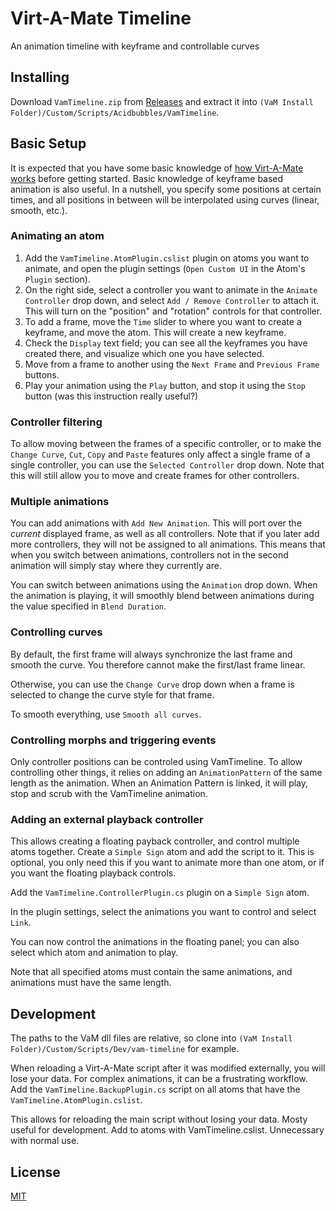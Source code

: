 # Virt-A-Mate Timeline

An animation timeline with keyframe and controllable curves

## Installing

Download `VamTimeline.zip` from [Releases](https://github.com/acidbubbles/vam-timeline/releases) and extract it into `(VaM Install Folder)/Custom/Scripts/Acidbubbles/VamTimeline`.

## Basic Setup

It is expected that you have some basic knowledge of [how Virt-A-Mate works](https://www.reddit.com/r/VirtAMate/wiki/index) before getting started. Basic knowledge of keyframe based animation is also useful. In a nutshell, you specify some positions at certain times, and all positions in between will be interpolated using curves (linear, smooth, etc.).

### Animating an atom

1. Add the `VamTimeline.AtomPlugin.cslist` plugin on atoms you want to animate, and open the plugin settings (`Open Custom UI` in the Atom's `Plugin` section).
2. On the right side, select a controller you want to animate in the `Animate Controller` drop down, and select `Add / Remove Controller` to attach it. This will turn on the "position" and "rotation" controls for that controller.
3. To add a frame, move the `Time` slider to where you want to create a keyframe, and move the atom. This will create a new keyframe.
4. Check the `Display` text field; you can see all the keyframes you have created there, and visualize which one you have selected.
5. Move from a frame to another using the `Next Frame` and `Previous Frame` buttons.
6. Play your animation using the `Play` button, and stop it using the `Stop` button (was this instruction really useful?)

### Controller filtering

To allow moving between the frames of a specific controller, or to make the `Change Curve`, `Cut`, `Copy` and `Paste` features only affect a single frame of a single controller, you can use the `Selected Controller` drop down. Note that this will still allow you to move and create frames for other controllers.

### Multiple animations

You can add animations with `Add New Animation`. This will port over the _current_ displayed frame, as well as all controllers. Note that if you later add more controllers, they will not be assigned to all animations. This means that when you switch between animations, controllers not in the second animation will simply stay where they currently are.

You can switch between animations using the `Animation` drop down. When the animation is playing, it will smoothly blend between animations during the value specified in `Blend Duration`.

### Controlling curves

By default, the first frame will always synchronize the last frame and smooth the curve. You therefore cannot make the first/last frame linear.

Otherwise, you can use the `Change Curve` drop down when a frame is selected to change the curve style for that frame.

To smooth everything, use `Smooth all curves`.

### Controlling morphs and triggering events

Only controller positions can be controled using VamTimeline. To allow controlling other things, it relies on adding an `AnimationPattern` of the same length as the animation. When an Animation Pattern is linked, it will play, stop and scrub with the VamTimeline animation.

### Adding an external playback controller

This allows creating a floating payback controller, and control multiple atoms together. Create a `Simple Sign` atom and add the script to it. This is optional, you only need this if you want to animate more than one atom, or if you want the floating playback controls.

Add the `VamTimeline.ControllerPlugin.cs` plugin on a `Simple Sign` atom.

In the plugin settings, select the animations you want to control and select `Link`.

You can now control the animations in the floating panel; you can also select which atom and animation to play.

Note that all specified atoms must contain the same animations, and animations must have the same length.

## Development

The paths to the VaM dll files are relative, so clone into `(VaM Install Folder)/Custom/Scripts/Dev/vam-timeline` for example.

When reloading a Virt-A-Mate script after it was modified externally, you will lose your data. For complex animations, it can be a frustrating workflow. Add the `VamTimeline.BackupPlugin.cs` script on all atoms that have the `VamTimeline.AtomPlugin.cslist`.

This allows for reloading the main script without losing your data. Mosty useful for development. Add to atoms with VamTimeline.cslist. Unnecessary with normal use.

## License

[MIT](LICENSE.md)
